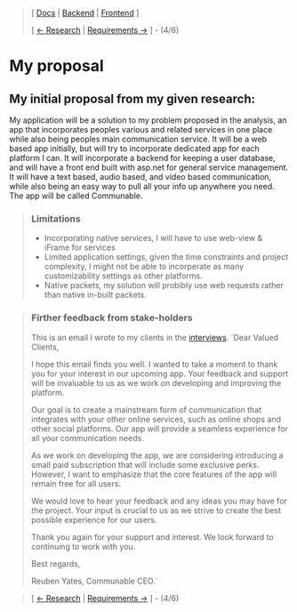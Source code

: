 > [ [Docs](https://github.com/WolfDen133/NEA-Docs/) | [Backend](https://github.com/WolfDen133/NEA-Backend) | [Frontend](https://github.com/WolfDen133/NEA-Frontend) ]
> 
> [ [<- Research](https://github.com/WolfDen133/NEA-Docs/blob/main/Analysis/Research.md)  |  [Requirements ->](https://github.com/WolfDen133/NEA-Docs/blob/main/Analysis/Requirements.md) ] - (4/6)

 # My proposal

## My initial proposal from my given research:

My application will be a solution to my problem proposed in the analysis, an app that incorporates peoples various and related services in one place while also being peoples main communication service. 
It will be a web based app initially, but will try to incorporate dedicated app for each platform I can.
It will incorporate a backend for keeping a user database, and will have a front end built with asp.net for general service management. 
It will have a text based, audio based, and video based communication, while also being an easy way to pull all your info up anywhere you need.
The app will be called Communable.

> ### Limitations
> 
> - Incorporating native services, I will have to use web-view & iFrame for services
> - Limited application settings, given the time constraints and project complexity, I might not be able to incorperate as many customizability settings as other platforms. 
> - Native packets, my solution will probibly use web requests rather than native in-built packets.

> ### Firther feedback from stake-holders 
> This is an email I wrote to my clients in the [interviews](https://github.com/WolfDen133/NEA-Docs/blob/main/Analysis/Interviews.md).
> `Dear Valued Clients,
>
>I hope this email finds you well. I wanted to take a moment to thank you for your interest in our upcoming app. Your feedback and support will be invaluable to us as we work on developing and improving the platform.
>
>Our goal is to create a mainstream form of communication that integrates with your other online services, such as online shops and other social platforms. Our app will provide a seamless experience for all your communication needs.
>
>As we work on developing the app, we are considering introducing a small paid subscription that will include some exclusive perks. However, I want to emphasize that the core features of the app will remain free for all users.
>
>We would love to hear your feedback and any ideas you may have for the project. Your input is crucial to us as we strive to create the best possible experience for our users.
>
>Thank you again for your support and interest. We look forward to continuing to work with you.
>
>Best regards,
>
>Reuben Yates, Communable CEO.`

> [ [<- Research](https://github.com/WolfDen133/NEA-Docs/blob/main/Analysis/Research.md)  |  [Requirements ->](https://github.com/WolfDen133/NEA-Docs/blob/main/Analysis/Requirements.md) ] - (4/6)

